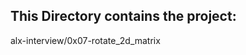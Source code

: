 This Directory contains the project:
------------------------------
alx-interview/0x07-rotate_2d_matrix
